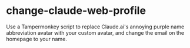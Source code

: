 # change-claude-web-profile
Use a Tampermonkey script to replace Claude.ai's annoying purple name abbreviation avatar with your custom avatar, and change the email on the homepage to your name.
